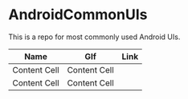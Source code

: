 # AndroidCommonUIs
This is a repo for most commonly used Android UIs.


| Name       | GIf | Link | 
| ------------- | ------------- |------------|
| Content Cell  | Content Cell  |
| Content Cell  | Content Cell  |
